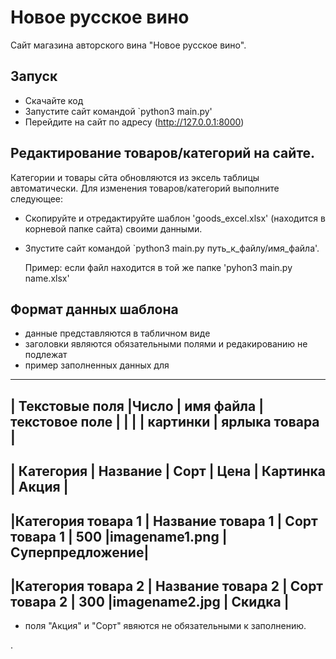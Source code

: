 # Новое русское вино

Сайт магазина авторского вина "Новое русское вино".

## Запуск

- Скачайте код
- Запустите сайт командой `python3 main.py'
- Перейдите на сайт по адресу (http://127.0.0.1:8000)

## Редактирование товаров/категорий на сайте.

Категории и товары сйта обновляются из эксель таблицы автоматически. Для изменения товаров/категорий
выполните следующее:

- Скопируйте и отредактируйте шаблон 'goods_excel.xlsx' (находится в корневой папке сайта)
своими данными.
- Зпустите сайт командой `python3 main.py путь_к_файлу/имя_файла'.

    Пример:
    если файл находится в той же папке 'pyhon3 main.py name.xlsx'

## Формат данных шаблона

- данные представляются в табличном  виде
- заголовки являются обязательными полями и редакированию не подлежат
- пример заполненных данных для

 ---------------------------------------------------------------------------------------------------
|                         Текстовые поля                 |Число   | имя файла     | текстовое поле  |
|                                                        |        |  картинки     | ярлыка товара   |
 ---------------------------------------------------------------------------------------------------
|  Категория         |  Название          | Сорт         | Цена   |  Картинка     | Акция           |
 ---------------------------------------------------------------------------------------------------
|Категория товара 1  | Название товара 1  | Сорт товара 1 | 500   |imagename1.png | Суперпредложение|
 ---------------------------------------------------------------------------------------------------
|Категория товара 2  | Название товара 2  | Сорт товара 2 | 300   |imagename2.jpg | Скидка          |
 ---------------------------------------------------------------------------------------------------

 - поля "Акция" и "Cорт" явяются не обязательными к заполнению.




.


